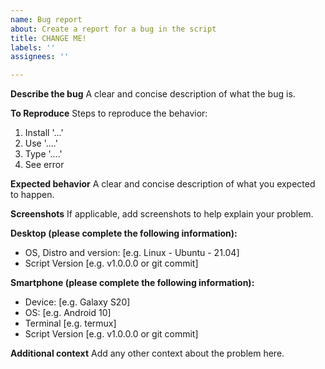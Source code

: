 ```yaml
---
name: Bug report
about: Create a report for a bug in the script
title: CHANGE ME!
labels: ''
assignees: ''

---
```


**Describe the bug**
A clear and concise description of what the bug is.

**To Reproduce**
Steps to reproduce the behavior:
1. Install '...'
2. Use '....'
3. Type '....'
4. See error

**Expected behavior**
A clear and concise description of what you expected to happen.

**Screenshots**
If applicable, add screenshots to help explain your problem.

**Desktop (please complete the following information):**
 - OS, Distro and version: [e.g. Linux - Ubuntu - 21.04]
 - Script Version [e.g. v1.0.0.0 or git commit]

**Smartphone (please complete the following information):**
 - Device: [e.g. Galaxy S20]
 - OS: [e.g. Android 10]
 - Terminal [e.g. termux]
 - Script Version [e.g. v1.0.0.0 or git commit]

**Additional context**
Add any other context about the problem here.
